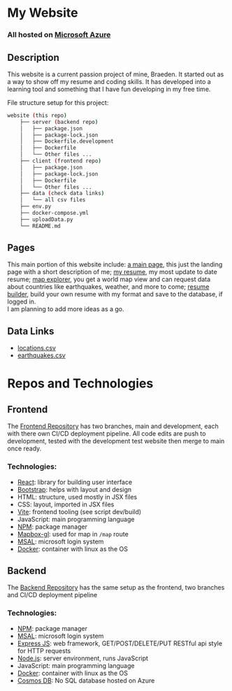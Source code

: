# My Website 
### All hosted on [Microsoft Azure](https://learn.microsoft.com/en-us/azure/cloud-adoption-framework/get-started/what-is-azure) 
## Description
This website is a current passion project of mine, Braeden. It started out as a way to show off my resume and coding skills. It has developed into a learning tool and something that I have fun developing in my free time. 

File structure setup for this project:
```bash
website (this repo)
    ├── server (backend repo)
    │   ├── package.json
    │   ├── package-lock.json
    │   ├── Dockerfile.development
    │   ├── Dockerfile
    │   └── Other files ...
    ├── client (frontend repo)
    │   ├── package.json
    │   ├── package-lock.json
    │   ├── Dockerfile
    │   └── Other files ...
    ├── data (check data links)
    │   └── all csv files
    ├── env.py
    ├── docker-compose.yml
    ├── uploadData.py
    └── README.md
```

## Pages
This main portion of this website include: [a main page](https://braedensconsulting.com/), this just the landing page with a short description of me; [my resume](https://braedensconsulting.com/myResume), my most update to date resume; [map explorer](https://braedensconsulting.com/map), you get a world map view and can request data about countries like earthquakes, weather, and more to come; [resume builder](https://braedensconsulting.com/resumeBuilder), build your own resume with my format and save to the database, if logged in. </br>
I am planning to add more ideas as a go.
## Data Links
* [locations.csv](https://developers.google.com/public-data/docs/canonical/countries_csv)
* [earthquakes.csv](https://www.kaggle.com/datasets/usgs/earthquake-database)

# Repos and Technologies
## Frontend
The [Frontend Repository](https://github.com/Braeden6/website-frontend) has two branches, main and development, each with there own CI/CD deployment pipeline. All code edits are push to development, tested with the development test website then merge to main once ready. </br>
### Technologies:
- [React](https://reactjs.org/docs/getting-started.html): library for building user interface
- [Bootstrap](https://react-bootstrap.github.io/): helps with layout and design
- HTML: structure, used mostly in JSX files
- CSS: layout, imported in JSX files
- [Vite](https://vitejs.dev/): frontend tooling (see script dev/build)
- JavaScript: main programming language
- [NPM](https://www.npmjs.com/): package manager
- [Mapbox-gl](https://docs.mapbox.com/help/tutorials/use-mapbox-gl-js-with-react/): used for map in `/map` route
- [MSAL](https://learn.microsoft.com/en-us/azure/active-directory/develop/msal-overview): microsoft login system
- [Docker](https://www.docker.com/): container with linux as the OS
## Backend
The [Backend Repository](https://github.com/Braeden6/website-backend) has the same setup as the frontend, two branches and CI/CD deployment pipeline
### Technologies:
- [NPM](https://www.npmjs.com/): package manager
- [MSAL](https://learn.microsoft.com/en-us/azure/active-directory/develop/msal-overview): microsoft login system
- [Express JS](https://expressjs.com/): web framework, GET/POST/DELETE/PUT RESTful api style for HTTP requests
- [Node.js](https://nodejs.org/en/about/): server environment, runs JavaScript
- JavaScript: main programming language
- [Docker](https://www.docker.com/): container with linux as the OS
- [Cosmos DB](https://learn.microsoft.com/en-us/azure/cosmos-db/introduction): No SQL database hosted on Azure
